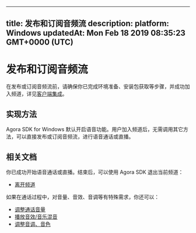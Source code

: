 
---
title: 发布和订阅音频流
description: 
platform: Windows
updatedAt: Mon Feb 18 2019 08:35:23 GMT+0000 (UTC)
---
# 发布和订阅音频流
在发布或订阅音频流前，请确保你已完成环境准备、安装包获取等步骤，并成功加入频道，详见[客户端集成](../../cn/Voice/windows_video.md)。

## 实现方法
Agora SDK for Windows 默认开启语音功能。用户加入频道后，无需调用其它方法，可以直接发布或订阅音频流，进行语音通话或直播。

## 相关文档
你已成功开始语音通话或直播。结束后，可以使用 Agora SDK 退出当前频道：
- [离开频道](../../cn/Voice/leave_windows.md)

如果在通话过程中，对音量、音效、音调等有特殊需求，你还可以：

- [调整通话音量](../../cn/Voice/leave_windows.md)
- [播放音效/音乐混音](../../cn/Voice/effect_mixing_windows.md)
- [调整音调、音色](../../cn/Voice/voice_effect_windows.md)
